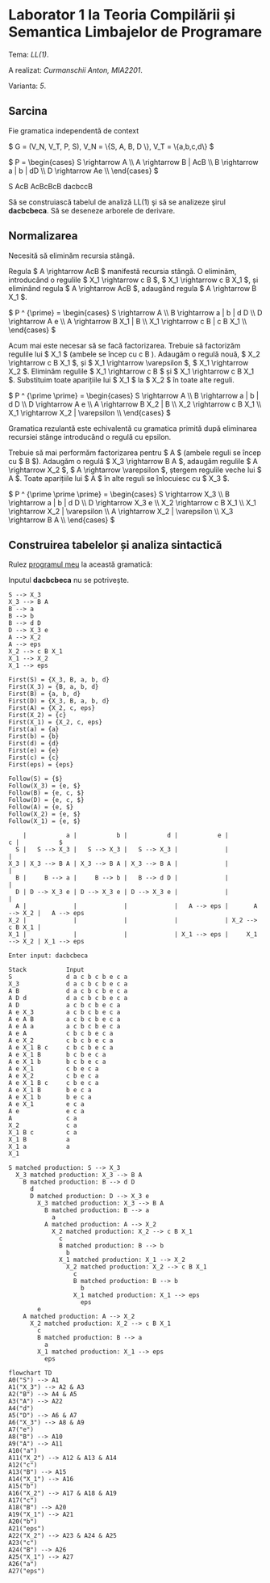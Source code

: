 # Laborator 1 la Teoria Compilării și Semantica Limbajelor de Programare

Tema: *LL(1)*.

A realizat: *Curmanschii Anton, MIA2201*.

Varianta: *5*.


## Sarcina

Fie gramatica independentă de context 

$ G = (V_N, V_T, P, S), V_N = \\{S, A, B, D \\}, V_T = \\{a,b,c,d\\} $

$ P = \begin{cases}
S \rightarrow A \\\\
A \rightarrow B | AcB \\\\
B \rightarrow a | b | dD \\\\
D \rightarrow Ae \\\\
\end{cases} $


S
AcB
AcBcBcB
dacbccB

Să se construiască tabelul de analiză LL(1) şi să se analizeze şirul **dacbcbeca**.
Să se deseneze arborele de derivare.

## Normalizarea

Necesită să eliminăm recursia stângă.

Regula $ A \rightarrow AcB $ manifestă recursia stângă.
O eliminăm, introducând o regulile $ X_1 \rightarrow c B $, $ X_1 \rightarrow c B X_1 $,
și eliminând regula $ A \rightarrow AcB $, adaugând regula $ A \rightarrow B X_1 $.

$ P ^ {\prime} = \begin{cases}
S \rightarrow A \\\\
B \rightarrow a | b | d D \\\\
D \rightarrow A e \\\\
A \rightarrow B X_1 | B \\\\
X_1 \rightarrow c B | c B X_1 \\\\
\end{cases} $

Acum mai este necesar să se facă factorizarea.
Trebuie să factorizăm regulile lui $ X_1 $ (ambele se încep cu c B ).
Adaugăm o regulă nouă, $ X_2 \rightarrow c B X_1 $, și $ X_1 \rightarrow \varepsilon $, $ X_1 \rightarrow X_2 $.
Eliminăm regulile $ X_1 \rightarrow c B $ și $ X_1 \rightarrow c B X_1 $.
Substituim toate aparițiile lui $ X_1 $ la $ X_2 $ în toate alte reguli.

$ P ^ {\prime \prime} = \begin{cases}
S \rightarrow A \\\\
B \rightarrow a | b | d D \\\\
D \rightarrow A e \\\\
A \rightarrow B X_2 | B \\\\
X_2 \rightarrow c B X_1 \\\\
X_1 \rightarrow X_2 | \varepsilon \\\\
\end{cases} $

Gramatica rezulantă este echivalentă cu gramatica primită după eliminarea recursiei stânge introducând o regulă cu epsilon.

Trebuie să mai performăm factorizarea pentru $ A $ (ambele reguli se încep cu $ B $).
Adaugăm o regulă $ X_3 \rightarrow B A $, adaugăm regulile $ A \rightarrow X_2 $, $ A \rightarrow \varepsilon $, ștergem regulile veche lui $ A $. Toate aparițiile lui $ A $ în alte reguli se înlocuiesc cu $ X_3 $.

$ P ^ {\prime \prime \prime} = \begin{cases}
S \rightarrow X_3 \\\\
B \rightarrow a | b | d D \\\\
D \rightarrow X_3 e \\\\
X_2 \rightarrow c B X_1 \\\\
X_1 \rightarrow X_2 | \varepsilon \\\\
A \rightarrow X_2 | \varepsilon \\\\
X_3 \rightarrow B A \\\\
\end{cases} $


## Construirea tabelelor și analiza sintactică

Rulez [programul meu](https://github.com/AntonC9018/uni_compilers/blob/3cf8f73df367aa337bed9513e3011a0b2da9dff2/code/source/ll1/app.d) la această gramatică:


Inputul **dacbcbeca** nu se potrivește.

```
S --> X_3                                                                                           
X_3 --> B A                                                                                         
B --> a                                                                                             
B --> b                                                                                             
B --> d D                                                                                           
D --> X_3 e                                                                                         
A --> X_2                                                                                           
A --> eps                                                                                           
X_2 --> c B X_1                                                                                     
X_1 --> X_2                                                                                         
X_1 --> eps       

First(S) = {X_3, B, a, b, d}                                                                        
First(X_3) = {B, a, b, d}                                                                           
First(B) = {a, b, d}                                                                                
First(D) = {X_3, B, a, b, d}                                                                        
First(A) = {X_2, c, eps}                                                                            
First(X_2) = {c}                                                                                    
First(X_1) = {X_2, c, eps}                                                                          
First(a) = {a}                                                                                      
First(b) = {b}                                                                                      
First(d) = {d}                                                                                      
First(e) = {e}                                                                                      
First(c) = {c}                                                                                      
First(eps) = {eps}      

Follow(S) = {$}                                                                                     
Follow(X_3) = {e, $}                                                                                
Follow(B) = {e, c, $}                                                                               
Follow(D) = {e, c, $}                                                                               
Follow(A) = {e, $}                                                                                  
Follow(X_2) = {e, $}                                                                                
Follow(X_1) = {e, $}      

    |           a |           b |           d |           e |               c |           $ 
  S |   S --> X_3 |   S --> X_3 |   S --> X_3 |             |                 |             
X_3 | X_3 --> B A | X_3 --> B A | X_3 --> B A |             |                 |             
  B |     B --> a |     B --> b |   B --> d D |             |                 |             
  D | D --> X_3 e | D --> X_3 e | D --> X_3 e |             |                 |             
  A |             |             |             |   A --> eps |       A --> X_2 |   A --> eps 
X_2 |             |             |             |             | X_2 --> c B X_1 |             
X_1 |             |             |             | X_1 --> eps |     X_1 --> X_2 | X_1 --> eps 

Enter input: dacbcbeca                                                                              

Stack           Input                                           
S               d a c b c b e c a                               
X_3             d a c b c b e c a                               
A B             d a c b c b e c a                               
A D d           d a c b c b e c a                               
A D             a c b c b e c a                                 
A e X_3         a c b c b e c a                                 
A e A B         a c b c b e c a                                 
A e A a         a c b c b e c a                                 
A e A           c b c b e c a                                   
A e X_2         c b c b e c a                                   
A e X_1 B c     c b c b e c a                                   
A e X_1 B       b c b e c a                                     
A e X_1 b       b c b e c a                                     
A e X_1         c b e c a                                       
A e X_2         c b e c a                                       
A e X_1 B c     c b e c a                                       
A e X_1 B       b e c a                                         
A e X_1 b       b e c a                                         
A e X_1         e c a                                           
A e             e c a                                           
A               c a                                             
X_2             c a                                             
X_1 B c         c a                                             
X_1 B           a                                               
X_1 a           a                                               
X_1                  

S matched production: S --> X_3                        
  X_3 matched production: X_3 --> B A                  
    B matched production: B --> d D                    
      d                                                
      D matched production: D --> X_3 e                
        X_3 matched production: X_3 --> B A            
          B matched production: B --> a                
            a                                          
          A matched production: A --> X_2              
            X_2 matched production: X_2 --> c B X_1    
              c                                        
              B matched production: B --> b            
                b                                      
              X_1 matched production: X_1 --> X_2      
                X_2 matched production: X_2 --> c B X_1
                  c                                    
                  B matched production: B --> b        
                    b                                  
                  X_1 matched production: X_1 --> eps  
                    eps                                
        e                                              
    A matched production: A --> X_2                    
      X_2 matched production: X_2 --> c B X_1          
        c                                              
        B matched production: B --> a                  
          a                                            
        X_1 matched production: X_1 --> eps            
          eps                                                                                                                              
```

```mermaid
flowchart TD
A0("S") --> A1                                         
A1("X_3") --> A2 & A3                                  
A2("B") --> A4 & A5                                    
A3("A") --> A22                                        
A4("d")                                                
A5("D") --> A6 & A7                                    
A6("X_3") --> A8 & A9                                  
A7("e")                                                
A8("B") --> A10                                        
A9("A") --> A11                                        
A10("a")                                               
A11("X_2") --> A12 & A13 & A14                         
A12("c")                                               
A13("B") --> A15                                       
A14("X_1") --> A16                                     
A15("b")                                               
A16("X_2") --> A17 & A18 & A19                         
A17("c")                                               
A18("B") --> A20                                       
A19("X_1") --> A21                                     
A20("b")                                               
A21("eps")                                             
A22("X_2") --> A23 & A24 & A25                         
A23("c")                                               
A24("B") --> A26                                       
A25("X_1") --> A27                                     
A26("a")                                               
A27("eps")                                         
```